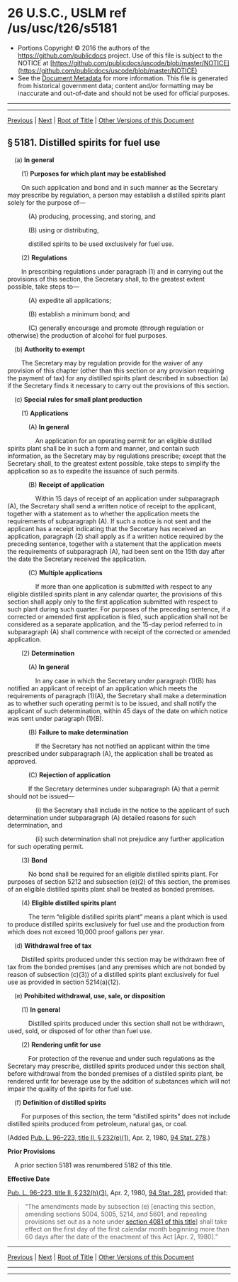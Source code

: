 ---
---

# 26 U.S.C., USLM ref /us/usc/t26/s5181

* Portions Copyright © 2016 the authors of the https://github.com/publicdocs project.
  Use of this file is subject to the NOTICE at [https://github.com/publicdocs/uscode/blob/master/NOTICE](https://github.com/publicdocs/uscode/blob/master/NOTICE)
* See the [Document Metadata](././../../../../../..//README.md) for more information.
  This file is generated from historical government data; content and/or formatting may be inaccurate and out-of-date and should not be used for official purposes.

----------
----------

[Previous](./../../../../../..//us/usc/t26/stE/ch51/schB/m__us_usc_t26_s5180.md) | [Next](./../../../../../..//us/usc/t26/stE/ch51/schB/m__us_usc_t26_s5182.md) | [Root of Title](./../../../../../../) | [Other Versions of this Document](https://publicdocs.github.io/go/links?ns=uslm&ref=%2Fus%2Fusc%2Ft26%2Fs5181)

## § 5181. Distilled spirits for fuel use

    (a) __In general__ 

        (1) __Purposes for which plant may be established__ 

        On such application and bond and in such manner as the Secretary may prescribe by regulation, a person may establish a distilled spirits plant solely for the purpose of—

            (A) producing, processing, and storing, and

            (B) using or distributing,

            distilled spirits to be used exclusively for fuel use.

        (2) __Regulations__ 

        In prescribing regulations under paragraph (1) and in carrying out the provisions of this section, the Secretary shall, to the greatest extent possible, take steps to—

            (A) expedite all applications;

            (B) establish a minimum bond; and

            (C) generally encourage and promote (through regulation or otherwise) the production of alcohol for fuel purposes.

    (b) __Authority to exempt__ 

        The Secretary may by regulation provide for the waiver of any provision of this chapter (other than this section or any provision requiring the payment of tax) for any distilled spirits plant described in subsection (a) if the Secretary finds it necessary to carry out the provisions of this section.

    (c) __Special rules for small plant production__ 

        (1) __Applications__ 

            (A) __In general__ 

                An application for an operating permit for an eligible distilled spirits plant shall be in such a form and manner, and contain such information, as the Secretary may by regulations prescribe; except that the Secretary shall, to the greatest extent possible, take steps to simplify the application so as to expedite the issuance of such permits.

            (B) __Receipt of application__ 

                Within 15 days of receipt of an application under subparagraph (A), the Secretary shall send a written notice of receipt to the applicant, together with a statement as to whether the application meets the requirements of subparagraph (A). If such a notice is not sent and the applicant has a receipt indicating that the Secretary has received an application, paragraph (2) shall apply as if a written notice required by the preceding sentence, together with a statement that the application meets the requirements of subparagraph (A), had been sent on the 15th day after the date the Secretary received the application.

            (C) __Multiple applications__ 

                If more than one application is submitted with respect to any eligible distilled spirits plant in any calendar quarter, the provisions of this section shall apply only to the first application submitted with respect to such plant during such quarter. For purposes of the preceding sentence, if a corrected or amended first application is filed, such application shall not be considered as a separate application, and the 15-day period referred to in subparagraph (A) shall commence with receipt of the corrected or amended application.

        (2) __Determination__ 

            (A) __In general__ 

                In any case in which the Secretary under paragraph (1)(B) has notified an applicant of receipt of an application which meets the requirements of paragraph (1)(A), the Secretary shall make a determination as to whether such operating permit is to be issued, and shall notify the applicant of such determination, within 45 days of the date on which notice was sent under paragraph (1)(B).

            (B) __Failure to make determination__ 

                If the Secretary has not notified an applicant within the time prescribed under subparagraph (A), the application shall be treated as approved.

            (C) __Rejection of application__ 

            If the Secretary determines under subparagraph (A) that a permit should not be issued—

                (i) the Secretary shall include in the notice to the applicant of such determination under subparagraph (A) detailed reasons for such determination, and

                (ii) such determination shall not prejudice any further application for such operating permit.

        (3) __Bond__ 

            No bond shall be required for an eligible distilled spirits plant. For purposes of section 5212 and subsection (e)(2) of this section, the premises of an eligible distilled spirits plant shall be treated as bonded premises.

        (4) __Eligible distilled spirits plant__ 

            The term “eligible distilled spirits plant” means a plant which is used to produce distilled spirits exclusively for fuel use and the production from which does not exceed 10,000 proof gallons per year.

    (d) __Withdrawal free of tax__ 

        Distilled spirits produced under this section may be withdrawn free of tax from the bonded premises (and any premises which are not bonded by reason of subsection (c)(3)) of a distilled spirits plant exclusively for fuel use as provided in section 5214(a)(12).

    (e) __Prohibited withdrawal, use, sale, or disposition__ 

        (1) __In general__ 

            Distilled spirits produced under this section shall not be withdrawn, used, sold, or disposed of for other than fuel use.

        (2) __Rendering unfit for use__ 

            For protection of the revenue and under such regulations as the Secretary may prescribe, distilled spirits produced under this section shall, before withdrawal from the bonded premises of a distilled spirits plant, be rendered unfit for beverage use by the addition of substances which will not impair the quality of the spirits for fuel use.

    (f) __Definition of distilled spirits__ 

        For purposes of this section, the term “distilled spirits” does not include distilled spirits produced from petroleum, natural gas, or coal.

(Added [Pub. L. 96–223, title II, § 232(e)(1)][/us/pl/96/223/s232/e/1], Apr. 2, 1980, [94 Stat. 278][/us/stat/94/278].)

 __Prior Provisions__ 

    A prior section 5181 was renumbered 5182 of this title.

 __Effective Date__ 

[Pub. L. 96–223, title II, § 232(h)(3)][/us/pl/96/223/s232/h/3], Apr. 2, 1980, [94 Stat. 281][/us/stat/94/281], provided that: 

> “The amendments made by subsection (e) \[enacting this section, amending sections 5004, 5005, 5214, and 5601, and repealing provisions set out as a note under [section 4081 of this title][/us/usc/t26/s4081]\] shall take effect on the first day of the first calendar month beginning more than 60 days after the date of the enactment of this Act \[Apr. 2, 1980\].”

----------

[Previous](./../../../../../..//us/usc/t26/stE/ch51/schB/m__us_usc_t26_s5180.md) | [Next](./../../../../../..//us/usc/t26/stE/ch51/schB/m__us_usc_t26_s5182.md) | [Root of Title](./../../../../../../) | [Other Versions of this Document](https://publicdocs.github.io/go/links?ns=uslm&ref=%2Fus%2Fusc%2Ft26%2Fs5181)

----------
----------

[/us/pl/96/223/s232/e/1]: https://publicdocs.github.io/go/links?ns=uslm&ref=%2Fus%2Fpl%2F96%2F223%2Fs232%2Fe%2F1
[/us/stat/94/278]: https://publicdocs.github.io/go/links?ns=uslm&ref=%2Fus%2Fstat%2F94%2F278
[/us/pl/96/223/s232/h/3]: https://publicdocs.github.io/go/links?ns=uslm&ref=%2Fus%2Fpl%2F96%2F223%2Fs232%2Fh%2F3
[/us/stat/94/281]: https://publicdocs.github.io/go/links?ns=uslm&ref=%2Fus%2Fstat%2F94%2F281
[/us/usc/t26/s4081]: https://publicdocs.github.io/go/links?ns=uslm&ref=%2Fus%2Fusc%2Ft26%2Fs4081


